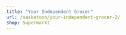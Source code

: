 ```yaml
---
title: "Your Independent Grocer"
url: /saskatoon/your-independent-grocer-2/
shop: Supermarkt
---
```

